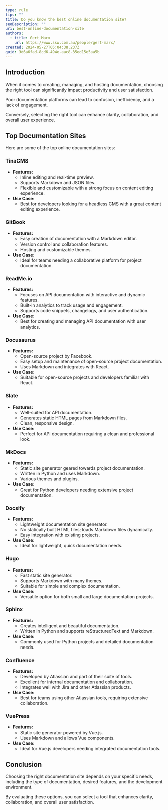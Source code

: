 ```yaml
---
type: rule
tips: ""
title: Do you know the best online documentation site?
seoDescription: ""
uri: best-online-documentation-site
authors:
  - title: Gert Marx
    url: https://www.ssw.com.au/people/gert-marx/
created: 2024-05-27T05:04:38.237Z
guid: 3d6a6fad-8cd6-494e-aac8-35ed15e5aa5b
---
```

## Introduction

When it comes to creating, managing, and hosting documentation, choosing the right tool can significantly impact productivity and user satisfaction. 

Poor documentation platforms can lead to confusion, inefficiency, and a lack of engagement. 

Conversely, selecting the right tool can enhance clarity, collaboration, and overall user experience.

## Top Documentation Sites

Here are some of the top online documentation sites:

### TinaCMS

- **Features:**
  - Inline editing and real-time preview.
  - Supports Markdown and JSON files.
  - Flexible and customizable with a strong focus on content editing experience.
- **Use Case:**
  - Best for developers looking for a headless CMS with a great content editing experience.

### GitBook

- **Features:**
  - Easy creation of documentation with a Markdown editor.
  - Version control and collaboration features.
  - Hosting and customizable themes.
- **Use Case:**
  - Ideal for teams needing a collaborative platform for project documentation.

### ReadMe.io

- **Features:**
  - Focuses on API documentation with interactive and dynamic features.
  - Built-in analytics to track usage and engagement.
  - Supports code snippets, changelogs, and user authentication.
- **Use Case:**
  - Best for creating and managing API documentation with user analytics.

### Docusaurus

- **Features:**
  - Open-source project by Facebook.
  - Easy setup and maintenance of open-source project documentation.
  - Uses Markdown and integrates with React.
- **Use Case:**
  - Suitable for open-source projects and developers familiar with React.

### Slate

- **Features:**
  - Well-suited for API documentation.
  - Generates static HTML pages from Markdown files.
  - Clean, responsive design.
- **Use Case:**
  - Perfect for API documentation requiring a clean and professional look.

### MkDocs

- **Features:**
  - Static site generator geared towards project documentation.
  - Written in Python and uses Markdown.
  - Various themes and plugins.
- **Use Case:**
  - Great for Python developers needing extensive project documentation.

### Docsify

- **Features:**
  - Lightweight documentation site generator.
  - No statically built HTML files; loads Markdown files dynamically.
  - Easy integration with existing projects.
- **Use Case:**
  - Ideal for lightweight, quick documentation needs.

### Hugo

- **Features:**
  - Fast static site generator.
  - Supports Markdown with many themes.
  - Suitable for simple and complex documentation.
- **Use Case:**
  - Versatile option for both small and large documentation projects.

### Sphinx

- **Features:**
  - Creates intelligent and beautiful documentation.
  - Written in Python and supports reStructuredText and Markdown.
- **Use Case:**
  - Commonly used for Python projects and detailed documentation needs.

### Confluence

- **Features:**
  - Developed by Atlassian and part of their suite of tools.
  - Excellent for internal documentation and collaboration.
  - Integrates well with Jira and other Atlassian products.
- **Use Case:**
  - Best for teams using other Atlassian tools, requiring extensive collaboration.

### VuePress

- **Features:**
  - Static site generator powered by Vue.js.
  - Uses Markdown and allows Vue components.
- **Use Case:**
  - Ideal for Vue.js developers needing integrated documentation tools.

## Conclusion

Choosing the right documentation site depends on your specific needs, including the type of documentation, desired features, and the development environment. 

By evaluating these options, you can select a tool that enhances clarity, collaboration, and overall user satisfaction.
